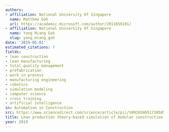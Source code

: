 ```yaml
---
authors:
- affiliation: National University Of Singapore
  name: Matthew Goh
  url: https://academic.microsoft.com/author/2911650101/
- affiliation: National University Of Singapore
  name: Yang Miang Goh
  slug: yang_miang_goh
date: '2019-05-01'
estimated_citations: 7
fields:
- lean construction
- lean manufacturing
- total quality management
- prefabrication
- work in process
- manufacturing engineering
- robotics
- simulation modeling
- computer science
- cross training
- artificial intelligence
in: Automation in Construction
src: https://www.sciencedirect.com/science/article/pii/S092658051730585X
title: Lean production theory-based simulation of modular construction processes
year: 2019
---
```

